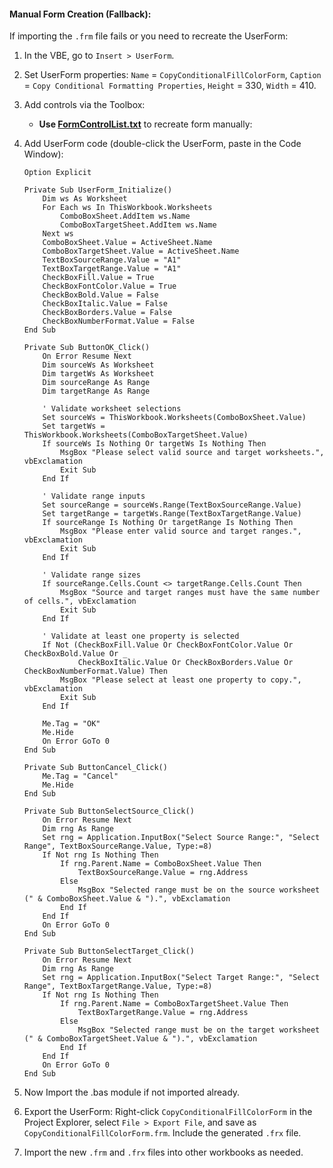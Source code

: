 #### **Manual Form Creation (Fallback):**
If importing the `.frm` file fails or you need to recreate the UserForm:
1. In the VBE, go to `Insert > UserForm`.
2. Set UserForm properties: `Name` = `CopyConditionalFillColorForm`, `Caption` = `Copy Conditional Formatting Properties`, `Height` = 330, `Width` = 410.
3. Add controls via the Toolbox:
   - **Use [FormControlList.txt](FormControlsList.txt)** to recreate form manually:

4. Add UserForm code (double-click the UserForm, paste in the Code Window):
   ```vba
   Option Explicit

   Private Sub UserForm_Initialize()
       Dim ws As Worksheet
       For Each ws In ThisWorkbook.Worksheets
           ComboBoxSheet.AddItem ws.Name
           ComboBoxTargetSheet.AddItem ws.Name
       Next ws
       ComboBoxSheet.Value = ActiveSheet.Name
       ComboBoxTargetSheet.Value = ActiveSheet.Name
       TextBoxSourceRange.Value = "A1"
       TextBoxTargetRange.Value = "A1"
       CheckBoxFill.Value = True
       CheckBoxFontColor.Value = True
       CheckBoxBold.Value = False
       CheckBoxItalic.Value = False
       CheckBoxBorders.Value = False
       CheckBoxNumberFormat.Value = False
   End Sub

   Private Sub ButtonOK_Click()
       On Error Resume Next
       Dim sourceWs As Worksheet
       Dim targetWs As Worksheet
       Dim sourceRange As Range
       Dim targetRange As Range
       
       ' Validate worksheet selections
       Set sourceWs = ThisWorkbook.Worksheets(ComboBoxSheet.Value)
       Set targetWs = ThisWorkbook.Worksheets(ComboBoxTargetSheet.Value)
       If sourceWs Is Nothing Or targetWs Is Nothing Then
           MsgBox "Please select valid source and target worksheets.", vbExclamation
           Exit Sub
       End If
       
       ' Validate range inputs
       Set sourceRange = sourceWs.Range(TextBoxSourceRange.Value)
       Set targetRange = targetWs.Range(TextBoxTargetRange.Value)
       If sourceRange Is Nothing Or targetRange Is Nothing Then
           MsgBox "Please enter valid source and target ranges.", vbExclamation
           Exit Sub
       End If
       
       ' Validate range sizes
       If sourceRange.Cells.Count <> targetRange.Cells.Count Then
           MsgBox "Source and target ranges must have the same number of cells.", vbExclamation
           Exit Sub
       End If
       
       ' Validate at least one property is selected
       If Not (CheckBoxFill.Value Or CheckBoxFontColor.Value Or CheckBoxBold.Value Or _
               CheckBoxItalic.Value Or CheckBoxBorders.Value Or CheckBoxNumberFormat.Value) Then
           MsgBox "Please select at least one property to copy.", vbExclamation
           Exit Sub
       End If
       
       Me.Tag = "OK"
       Me.Hide
       On Error GoTo 0
   End Sub

   Private Sub ButtonCancel_Click()
       Me.Tag = "Cancel"
       Me.Hide
   End Sub

   Private Sub ButtonSelectSource_Click()
       On Error Resume Next
       Dim rng As Range
       Set rng = Application.InputBox("Select Source Range:", "Select Range", TextBoxSourceRange.Value, Type:=8)
       If Not rng Is Nothing Then
           If rng.Parent.Name = ComboBoxSheet.Value Then
               TextBoxSourceRange.Value = rng.Address
           Else
               MsgBox "Selected range must be on the source worksheet (" & ComboBoxSheet.Value & ").", vbExclamation
           End If
       End If
       On Error GoTo 0
   End Sub

   Private Sub ButtonSelectTarget_Click()
       On Error Resume Next
       Dim rng As Range
       Set rng = Application.InputBox("Select Target Range:", "Select Range", TextBoxTargetRange.Value, Type:=8)
       If Not rng Is Nothing Then
           If rng.Parent.Name = ComboBoxTargetSheet.Value Then
               TextBoxTargetRange.Value = rng.Address
           Else
               MsgBox "Selected range must be on the target worksheet (" & ComboBoxTargetSheet.Value & ").", vbExclamation
           End If
       End If
       On Error GoTo 0
   End Sub
   ```

5. Now Import the .bas module if not imported already.
6. Export the UserForm: Right-click `CopyConditionalFillColorForm` in the Project Explorer, select `File > Export File`, and save as `CopyConditionalFillColorForm.frm`. Include the generated `.frx` file.
7. Import the new `.frm` and `.frx` files into other workbooks as needed.
